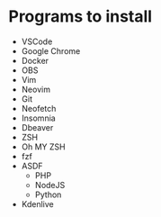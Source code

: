 # Programs to install

- VSCode
- Google Chrome
- Docker
- OBS
- Vim
- Neovim
- Git
- Neofetch
- Insomnia
- Dbeaver
- ZSH
- Oh MY ZSH
- fzf
- ASDF
    - PHP
    - NodeJS
    - Python
- Kdenlive

